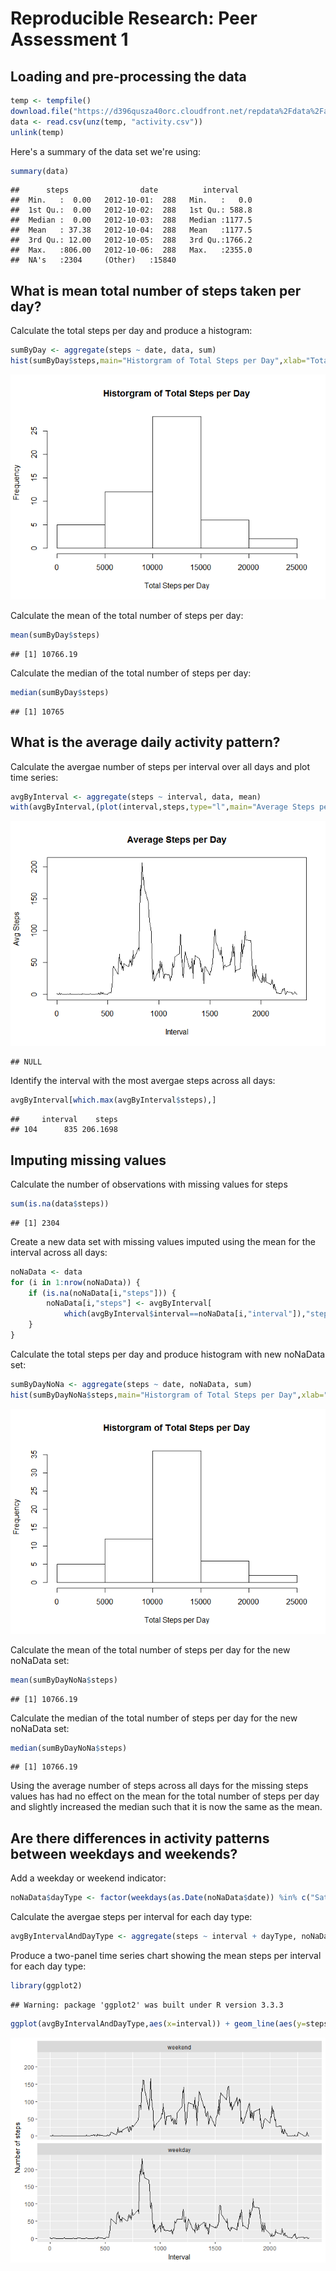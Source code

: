 # Reproducible Research: Peer Assessment 1


## Loading and pre-processing the data


```r
temp <- tempfile()
download.file("https://d396qusza40orc.cloudfront.net/repdata%2Fdata%2Factivity.zip",temp)
data <- read.csv(unz(temp, "activity.csv"))
unlink(temp)
```
Here's a summary of the data set we're using:

```r
summary(data)
```

```
##      steps                date          interval     
##  Min.   :  0.00   2012-10-01:  288   Min.   :   0.0  
##  1st Qu.:  0.00   2012-10-02:  288   1st Qu.: 588.8  
##  Median :  0.00   2012-10-03:  288   Median :1177.5  
##  Mean   : 37.38   2012-10-04:  288   Mean   :1177.5  
##  3rd Qu.: 12.00   2012-10-05:  288   3rd Qu.:1766.2  
##  Max.   :806.00   2012-10-06:  288   Max.   :2355.0  
##  NA's   :2304     (Other)   :15840
```

## What is mean total number of steps taken per day?

Calculate the total steps per day and produce a histogram:

```r
sumByDay <- aggregate(steps ~ date, data, sum)
hist(sumByDay$steps,main="Historgram of Total Steps per Day",xlab="Total Steps per Day",ylab="Frequency")
```

![](PA1_template_files/figure-html/unnamed-chunk-3-1.png)<!-- -->

Calculate the mean of the total number of steps per day:

```r
mean(sumByDay$steps)
```

```
## [1] 10766.19
```

Calculate the median of the total number of steps per day:

```r
median(sumByDay$steps)
```

```
## [1] 10765
```

## What is the average daily activity pattern?

Calculate the avergae number of steps per interval over all days and plot time series:

```r
avgByInterval <- aggregate(steps ~ interval, data, mean)
with(avgByInterval,(plot(interval,steps,type="l",main="Average Steps per Day",xlab="Interval",ylab="Avg Steps")))
```

![](PA1_template_files/figure-html/unnamed-chunk-6-1.png)<!-- -->

```
## NULL
```

Identify the interval with the most avergae steps across all days:

```r
avgByInterval[which.max(avgByInterval$steps),]
```

```
##     interval    steps
## 104      835 206.1698
```

## Imputing missing values

Calculate the number of observations with missing values for steps

```r
sum(is.na(data$steps))
```

```
## [1] 2304
```

Create a new data set with missing values imputed using the mean for the interval across all days:

```r
noNaData <- data
for (i in 1:nrow(noNaData)) {
    if (is.na(noNaData[i,"steps"])) {
        noNaData[i,"steps"] <- avgByInterval[
            which(avgByInterval$interval==noNaData[i,"interval"]),"steps"]
    }
}
```

Calculate the total steps per day and produce histogram with new noNaData set:

```r
sumByDayNoNa <- aggregate(steps ~ date, noNaData, sum)
hist(sumByDayNoNa$steps,main="Historgram of Total Steps per Day",xlab="Total Steps per Day",ylab="Frequency")
```

![](PA1_template_files/figure-html/unnamed-chunk-10-1.png)<!-- -->

Calculate the mean of the total number of steps per day for the new noNaData set:

```r
mean(sumByDayNoNa$steps)
```

```
## [1] 10766.19
```

Calculate the median of the total number of steps per day for the new noNaData set:

```r
median(sumByDayNoNa$steps)
```

```
## [1] 10766.19
```

Using the average number of steps across all days for the missing steps values has had no effect on the mean for the total number of steps per day and slightly increased the median such that it is now the same as the mean.

## Are there differences in activity patterns between weekdays and weekends?

Add a weekday or weekend indicator:

```r
noNaData$dayType <- factor(weekdays(as.Date(noNaData$date)) %in% c("Saturday","Sunday"),levels=c(TRUE,FALSE),labels=c("weekend","weekday"))
```

Calculate the avergae steps per interval for each day type:

```r
avgByIntervalAndDayType <- aggregate(steps ~ interval + dayType, noNaData, mean)
```

Produce a two-panel time series chart showing the mean steps per interval for each day type:

```r
library(ggplot2)
```

```
## Warning: package 'ggplot2' was built under R version 3.3.3
```

```r
ggplot(avgByIntervalAndDayType,aes(x=interval)) + geom_line(aes(y=steps)) + facet_wrap(~dayType,ncol=1)+labs(x="Interval",y="Number of steps")
```

![](PA1_template_files/figure-html/unnamed-chunk-15-1.png)<!-- -->
